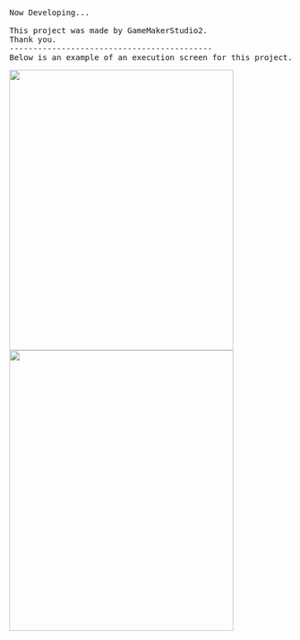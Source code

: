 <pre>
Now Developing...

This project was made by GameMakerStudio2.
Thank you.
-------------------------------------------
Below is an example of an execution screen for this project.
</pre>

<img src="https://github.com/JangAlthea/GeneticAlgorithmForTetris/blob/master/images/gameplay1.JPG" width="400" height="500"></div>
<img src="https://github.com/JangAlthea/GeneticAlgorithmForTetris/blob/master/images/gameplay2.JPG" width="400" height="500"></div>

